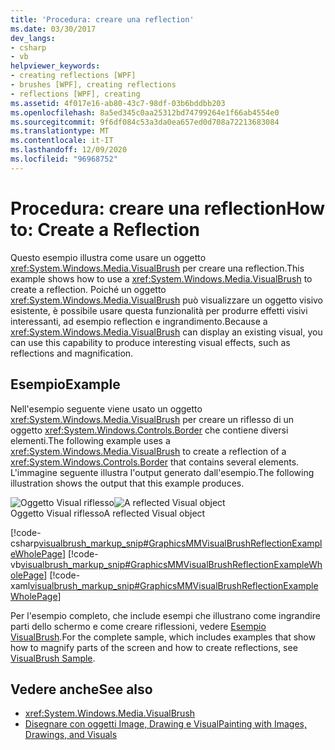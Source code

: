 ```yaml
---
title: 'Procedura: creare una reflection'
ms.date: 03/30/2017
dev_langs:
- csharp
- vb
helpviewer_keywords:
- creating reflections [WPF]
- brushes [WPF], creating reflections
- reflections [WPF], creating
ms.assetid: 4f017e16-ab80-43c7-98df-03b6bddbb203
ms.openlocfilehash: 8a5ed345c0aa25312bd74799264e1f66ab4554e0
ms.sourcegitcommit: 9f6df084c53a3da0ea657ed0d708a72213683084
ms.translationtype: MT
ms.contentlocale: it-IT
ms.lasthandoff: 12/09/2020
ms.locfileid: "96968752"
---
```

# <a name="how-to-create-a-reflection"></a><span data-ttu-id="afb96-102">Procedura: creare una reflection</span><span class="sxs-lookup"><span data-stu-id="afb96-102">How to: Create a Reflection</span></span>
<span data-ttu-id="afb96-103">Questo esempio illustra come usare un oggetto <xref:System.Windows.Media.VisualBrush> per creare una reflection.</span><span class="sxs-lookup"><span data-stu-id="afb96-103">This example shows how to use a <xref:System.Windows.Media.VisualBrush> to create a reflection.</span></span> <span data-ttu-id="afb96-104">Poiché un oggetto <xref:System.Windows.Media.VisualBrush> può visualizzare un oggetto visivo esistente, è possibile usare questa funzionalità per produrre effetti visivi interessanti, ad esempio reflection e ingrandimento.</span><span class="sxs-lookup"><span data-stu-id="afb96-104">Because a <xref:System.Windows.Media.VisualBrush> can display an existing visual, you can use this capability to produce interesting visual effects, such as reflections and magnification.</span></span>  
  
## <a name="example"></a><span data-ttu-id="afb96-105">Esempio</span><span class="sxs-lookup"><span data-stu-id="afb96-105">Example</span></span>  
 <span data-ttu-id="afb96-106">Nell'esempio seguente viene usato un oggetto <xref:System.Windows.Media.VisualBrush> per creare un riflesso di un oggetto <xref:System.Windows.Controls.Border> che contiene diversi elementi.</span><span class="sxs-lookup"><span data-stu-id="afb96-106">The following example uses a <xref:System.Windows.Media.VisualBrush> to create a reflection of a <xref:System.Windows.Controls.Border> that contains several elements.</span></span> <span data-ttu-id="afb96-107">L'immagine seguente illustra l'output generato dall'esempio.</span><span class="sxs-lookup"><span data-stu-id="afb96-107">The following illustration shows the output that this example produces.</span></span>  
  
 <span data-ttu-id="afb96-108">![Oggetto Visual riflesso](./media/graphicsmm-visualbrush-reflection-small.jpg "graphicsmm_visualbrush_reflection_small")</span><span class="sxs-lookup"><span data-stu-id="afb96-108">![A reflected Visual object](./media/graphicsmm-visualbrush-reflection-small.jpg "graphicsmm_visualbrush_reflection_small")</span></span>  
<span data-ttu-id="afb96-109">Oggetto Visual riflesso</span><span class="sxs-lookup"><span data-stu-id="afb96-109">A reflected Visual object</span></span>  
  
 [!code-csharp[visualbrush_markup_snip#GraphicsMMVisualBrushReflectionExampleWholePage](~/samples/snippets/csharp/VS_Snippets_Wpf/visualbrush_markup_snip/CSharp/ReflectionExample.cs#graphicsmmvisualbrushreflectionexamplewholepage)]
 [!code-vb[visualbrush_markup_snip#GraphicsMMVisualBrushReflectionExampleWholePage](~/samples/snippets/visualbasic/VS_Snippets_Wpf/visualbrush_markup_snip/visualbasic/reflectionexample.vb#graphicsmmvisualbrushreflectionexamplewholepage)]
 [!code-xaml[visualbrush_markup_snip#GraphicsMMVisualBrushReflectionExampleWholePage](~/samples/snippets/xaml/VS_Snippets_Wpf/visualbrush_markup_snip/XAML/ReflectionExample.xaml#graphicsmmvisualbrushreflectionexamplewholepage)]  
  
 <span data-ttu-id="afb96-110">Per l'esempio completo, che include esempi che illustrano come ingrandire parti dello schermo e come creare riflessioni, vedere [Esempio VisualBrush](https://github.com/Microsoft/WPF-Samples/tree/master/Graphics/VisualBrush).</span><span class="sxs-lookup"><span data-stu-id="afb96-110">For the complete sample, which includes examples that show how to magnify parts of the screen and how to create reflections, see [VisualBrush Sample](https://github.com/Microsoft/WPF-Samples/tree/master/Graphics/VisualBrush).</span></span>  
  
## <a name="see-also"></a><span data-ttu-id="afb96-111">Vedere anche</span><span class="sxs-lookup"><span data-stu-id="afb96-111">See also</span></span>

- <xref:System.Windows.Media.VisualBrush>
- [<span data-ttu-id="afb96-112">Disegnare con oggetti Image, Drawing e Visual</span><span class="sxs-lookup"><span data-stu-id="afb96-112">Painting with Images, Drawings, and Visuals</span></span>](painting-with-images-drawings-and-visuals.md)
